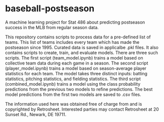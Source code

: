 # baseball-postseason
A machine learning project for Stat 486 about predicting postseason success in the MLB from regular season data.

This repository contains scripts to process data for a pre-defined list of teams. This list of teams includes every team which has made the postseason since 1995.
Curated data is saved in applicalbe .pkl files.
It also contains scripts to create, train, and evaluate models. There are three such scripts.
The first script (team_model.ipynb) trains a model based on collective team data during each game in a season.
The second script (player_model.ipynb) trains a model based on season-average player statistics for each team. The model takes three distinct inputs: batting statistics, pitching statistics, and fielding statistics.
The third script (combined_model.ipynb) trains a model using the class probability predictions from the previous two models to refine predictions.
The best model predictions from the first two models are saved to .csv files.

The information used here was obtained free of
     charge from and is copyrighted by Retrosheet.  Interested
     parties may contact Retrosheet at 20 Sunset Rd.,
     Newark, DE 19711.
